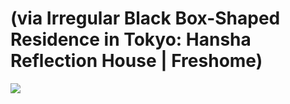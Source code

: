 <!--
id: 26153895008
link: http://tumblr.atmos.org/post/26153895008/via-irregular-black-box-shaped-residence-in
slug: via-irregular-black-box-shaped-residence-in
date: Fri Jun 29 2012 11:19:52 GMT-0700 (PDT)
publish: 2012-06-029
tags: 
title: (via Irregular Black Box-Shaped Residence in Tokyo: Hansha Reflection House | Freshome)
-->


(via Irregular Black Box-Shaped Residence in Tokyo: Hansha Reflection House | Freshome)
=======================================================================================

![](http://31.media.tumblr.com/tumblr_m6e5l4BIA51qz4sngo1_1280.jpg)

